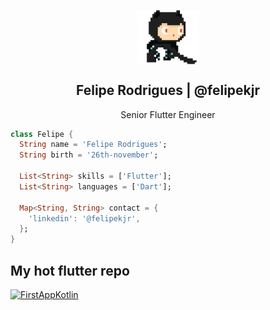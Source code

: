 <p align="center">
 <img width="100px" src="https://github.com/hendrasob/hendrasob/blob/master/assets/github.gif" align="center" alt="Hendrasob's GitHub Readme" />
 <h2 align="center">Felipe Rodrigues | @felipekjr</h2>
 <p align="center">Senior Flutter Engineer</p>
</p>

```dart
class Felipe {
  String name = 'Felipe Rodrigues';
  String birth = '26th-november';
  
  List<String> skills = ['Flutter'];
  List<String> languages = ['Dart'];
  
  Map<String, String> contact = {
    'linkedin': '@felipekjr',
  };
}
```

## My hot flutter repo

[![FirstAppKotlin](https://github-readme-stats.vercel.app/api/pin/?username=felipekjr&repo=volley_arena&theme=nord)](https://github.com/felipekjr/volley_arena)

